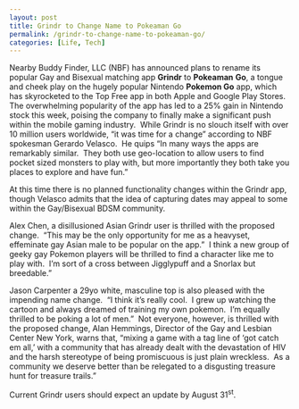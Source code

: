 ```yaml
---
layout: post
title: Grindr to Change Name to Pokeaman Go
permalink: /grindr-to-change-name-to-pokeaman-go/
categories: [Life, Tech]
---
```

Nearby Buddy Finder, LLC (NBF) has announced plans to rename its popular Gay and Bisexual matching app **Grindr** to **Pokeaman** **Go**, a tongue and cheek play on the hugely popular Nintendo **Pokemon Go** app, which has skyrocketed to the Top Free app in both Apple and Google Play Stores.  The overwhelming popularity of the app has led to a 25% gain in Nintendo stock this week, poising the company to finally make a significant push within the mobile gaming industry.  While Grindr is no slouch itself with over 10 million users worldwide, “it was time for a change” according to NBF spokesman Gerardo Velasco.  He quips “In many ways the apps are remarkably similar.  They both use geo-location to allow users to find pocket sized monsters to play with, but more importantly they both take you places to explore and have fun.”

At this time there is no planned functionality changes within the Grindr app, though Velasco admits that the idea of capturing dates may appeal to some within the Gay/Bisexual BDSM community.

Alex Chen, a disillusioned Asian Grindr user is thrilled with the proposed change.  “This may be the only opportunity for me as a heavyset, effeminate gay Asian male to be popular on the app.”  I think a new group of geeky gay Pokemon players will be thrilled to find a character like me to play with.  I’m sort of a cross between Jigglypuff and a Snorlax but breedable.”

Jason Carpenter a 29yo white, masculine top is also pleased with the impending name change.  “I think it’s really cool.  I grew up watching the cartoon and always dreamed of training my own pokemon.  I’m equally thrilled to be poking a lot of men.”  Not everyone, however, is thrilled with the proposed change, Alan Hemmings, Director of the Gay and Lesbian Center New York, warns that, “mixing a game with a tag line of ‘got catch em all,’ with a community that has already dealt with the devastation of HIV and the harsh stereotype of being promiscuous is just plain wreckless.  As a community we deserve better than be relegated to a disgusting treasure hunt for treasure trails.”

Current Grindr users should expect an update by August 31<sup>st</sup>.
